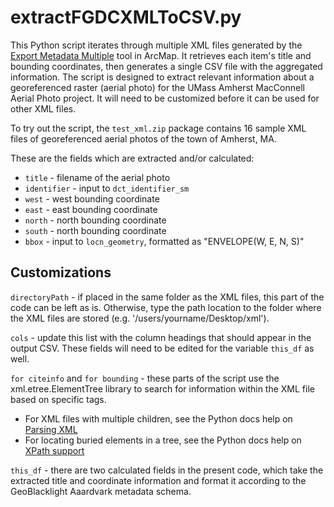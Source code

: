 # extractFGDCXMLToCSV.py
This Python script iterates through multiple XML files generated by the [Export Metadata Multiple](https://desktop.arcgis.com/en/arcmap/latest/tools/conversion-toolbox/export-metadata-multiple.htm) tool in ArcMap. It retrieves each item's title and bounding coordinates, then generates a single CSV file with the aggregated information. The script is designed to extract relevant information about a georeferenced raster (aerial photo) for the UMass Amherst MacConnell Aerial Photo project. It will need to be customized before it can be used for other XML files.

To try out the script, the `test_xml.zip` package contains 16 sample XML files of georeferenced aerial photos of the town of Amherst, MA.

These are the fields which are extracted and/or calculated:
* `title` - filename of the aerial photo
* `identifier` - input to `dct_identifier_sm`
* `west` - west bounding coordinate
* `east` - east bounding coordinate
* `north` - north bounding coordinate
* `south` - north bounding coordinate
* `bbox` - input to `locn_geometry`, formatted as "ENVELOPE(W, E, N, S)"

## Customizations
`directoryPath` - if placed in the same folder as the XML files, this part of the code can be left as is. Otherwise, type the  path location to the folder where the XML files are stored (e.g. '/users/yourname/Desktop/xml').

`cols` - update this list with the column headings that should appear in the output CSV. These fields will need to be edited for the variable `this_df` as well.

`for citeinfo` and `for bounding` - these parts of the script use the xml.etree.ElementTree library to search for information within the XML file based on specific tags.
* For XML files with multiple children, see the Python docs help on [Parsing XML](https://docs.python.org/3/library/xml.etree.elementtree.html#parsing-xml)
* For locating buried elements in a tree, see the Python docs help on [XPath support](https://docs.python.org/3/library/xml.etree.elementtree.html#xpath-support)

`this_df` - there are two calculated fields in the present code, which take the extracted title and coordinate information and format it according to the GeoBlacklight Aaardvark metadata schema.
